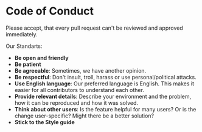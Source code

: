 # Code of Conduct

Please accept, that every pull request can't be reviewed and approved immediately.

Our Standarts:

* **Be open and friendly**
* **Be patient**
* **Be agreeable**: Sometimes, we have another opinion.
* **Be respectful**: Don't insult, troll, harass or use personal/political attacks.
* **Use English language**: Our preferred language is English. This makes it easier for all
  contributors to understand each other.
* **Provide relevant details**: Describe your environment and the problem, how it can be reproduced
  and how it was solved.
* **Think about other users**: Is the feature helpful for many users? Or is the change
  user-specific? Might there be a better solution?
* **Stick to the Style guide**
